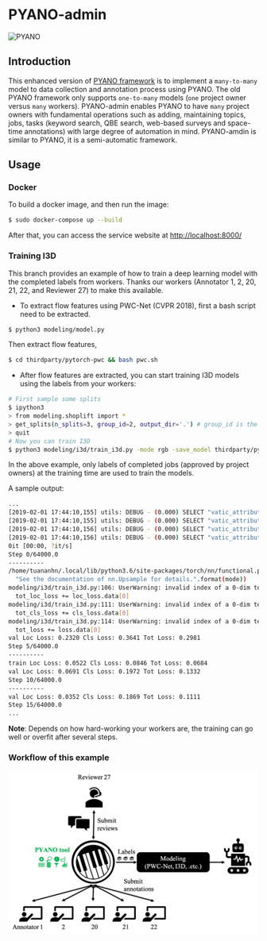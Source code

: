 PYANO-admin
====

![PYANO](./static/images/favicon.ico)

## Introduction

This enhanced version of [PYANO framework](http://github.com/mental689/pyano) is to implement a `many-to-many` model to data collection and annotation process using PYANO.
The old PYANO framework only supports `one-to-many` models (`one` project owner versus `many` workers).
PYANO-admin enables PYANO to have `many` project owners with fundamental operations such as adding, maintaining topics, jobs, tasks (keyword search, QBE search, web-based surveys and space-time annotations) with large degree of automation in mind.
PYANO-amdin is similar to PYANO, it is a semi-automatic framework.


## Usage

### Docker
To build a docker image, and then run the image:
```bash
$ sudo docker-compose up --build
``` 

After that, you can access the service website at [http://localhost:8000/](http://localhost:8000/)


### Training I3D

This branch provides an example of how to train a deep learning model with the completed labels from workers.
Thanks our workers (Annotator 1, 2, 20, 21, 22, and Reviewer 27) to make this available.

* To extract flow features using PWC-Net (CVPR 2018), first a bash script need to be extracted.
```bash
$ python3 modeling/model.py
```
Then extract flow features,
```bash
$ cd thirdparty/pytorch-pwc && bash pwc.sh
```

* After flow features are extracted, you can start training I3D models using the labels from your workers:
```bash
# First sample some splits
$ ipython3
> from modeling.shoplift import *
> get_splits(n_splits=3, group_id=2, output_dir='.') # group_id is the index of the JobGroup object in Django DB
> quit
# Now you can train I3D
$ python3 modeling/i3d/train_i3d.py -mode rgb -save_model thirdparty/pytorch-i3d/models/rgb_shoplift.pt -split_file fold_1.json
```

In the above example, only labels of completed jobs (approved by project owners) at the training time are used to train the models.

A sample output:
```bash
...
[2019-02-01 17:44:10,155] utils: DEBUG - (0.000) SELECT "vatic_attributeannotation"."id", "vatic_attributeannotation"."path_id", "vatic_attributeannotation"."attribute_id", "vatic_attributeannotation"."frame", "vatic_attributeannotation"."value", "vatic_attributeannotation"."created_at", "vatic_attributeannotation"."updated_at" FROM "vatic_attributeannotation" WHERE "vatic_attributeannotation"."path_id" = 72; args=(72,)
[2019-02-01 17:44:10,155] utils: DEBUG - (0.000) SELECT "vatic_attributeannotation"."id", "vatic_attributeannotation"."path_id", "vatic_attributeannotation"."attribute_id", "vatic_attributeannotation"."frame", "vatic_attributeannotation"."value", "vatic_attributeannotation"."created_at", "vatic_attributeannotation"."updated_at" FROM "vatic_attributeannotation" WHERE "vatic_attributeannotation"."path_id" = 73; args=(73,)
[2019-02-01 17:44:10,156] utils: DEBUG - (0.000) SELECT "vatic_attributeannotation"."id", "vatic_attributeannotation"."path_id", "vatic_attributeannotation"."attribute_id", "vatic_attributeannotation"."frame", "vatic_attributeannotation"."value", "vatic_attributeannotation"."created_at", "vatic_attributeannotation"."updated_at" FROM "vatic_attributeannotation" WHERE "vatic_attributeannotation"."path_id" = 74; args=(74,)
[2019-02-01 17:44:10,156] utils: DEBUG - (0.000) SELECT "vatic_attributeannotation"."id", "vatic_attributeannotation"."path_id", "vatic_attributeannotation"."attribute_id", "vatic_attributeannotation"."frame", "vatic_attributeannotation"."value", "vatic_attributeannotation"."created_at", "vatic_attributeannotation"."updated_at" FROM "vatic_attributeannotation" WHERE "vatic_attributeannotation"."path_id" = 75; args=(75,)
0it [00:00, ?it/s]
Step 0/64000.0
----------
/home/tuananhn/.local/lib/python3.6/site-packages/torch/nn/functional.py:1749: UserWarning: Default upsampling behavior when mode=linear is changed to align_corners=False since 0.4.0. Please specify align_corners=True if the old behavior is desired. See the documentation of nn.Upsample for details.
  "See the documentation of nn.Upsample for details.".format(mode))
modeling/i3d/train_i3d.py:106: UserWarning: invalid index of a 0-dim tensor. This will be an error in PyTorch 0.5. Use tensor.item() to convert a 0-dim tensor to a Python number
  tot_loc_loss += loc_loss.data[0]
modeling/i3d/train_i3d.py:111: UserWarning: invalid index of a 0-dim tensor. This will be an error in PyTorch 0.5. Use tensor.item() to convert a 0-dim tensor to a Python number
  tot_cls_loss += cls_loss.data[0]
modeling/i3d/train_i3d.py:114: UserWarning: invalid index of a 0-dim tensor. This will be an error in PyTorch 0.5. Use tensor.item() to convert a 0-dim tensor to a Python number
  tot_loss += loss.data[0]
val Loc Loss: 0.2320 Cls Loss: 0.3641 Tot Loss: 0.2981
Step 5/64000.0
----------
train Loc Loss: 0.0522 Cls Loss: 0.0846 Tot Loss: 0.0684
val Loc Loss: 0.0691 Cls Loss: 0.1972 Tot Loss: 0.1332
Step 10/64000.0
----------
val Loc Loss: 0.0352 Cls Loss: 0.1869 Tot Loss: 0.1111
Step 15/64000.0
...
```
**Note**: Depends on how hard-working your workers are, the training can go well or overfit after several steps.


### Workflow of this example

![PYANO_example](./static/images/modeling.png)